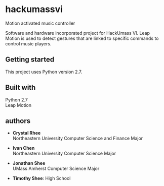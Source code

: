 # hackumassvi
Motion activated music controller

Software and hardware incorporated project for HackUmass VI. Leap Motion is used to detect gestures that are linked to specific commands to control music players.

## Getting started

This project uses Python version 2.7.

## Built with
  Python 2.7  
  Leap Motion  

## authors
- **Crystal Rhee**  
  Northeastern University Computer Science and Finance Major 

- **Ivan Chen**  
  Northeastern University Computer Science Major 

- **Jonathan Shee**  
  UMass Amherst Computer Science Major

- **Timothy Shee**:
  High School  